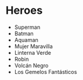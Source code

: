 # Heroes

* Superman
* Batman
* Aquaman
* Mujer Maravilla
* Linterna Verde
* Robin
* Volcán Negro
* Los Gemelos Fantásticos
